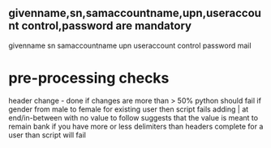 

## givenname,sn,samaccountname,upn,useraccount control,password are mandatory

givenname
sn
samaccountname
upn
useraccount control
password
mail



# pre-processing checks
header change - done
if changes are more than > 50% python should fail
if gender from male to female for existing user then script fails
adding | at end/in-between with no value to follow suggests that the value is meant to remain bank 
if you have more or less delimiters than headers complete for a user than script will fail